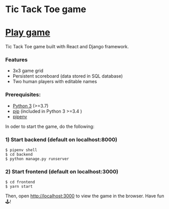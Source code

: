 # Tic Tack Toe game

# [Play game](https://jedah.netlify.app/) 

Tic Tack Toe game built with React and Django framework.

### Features
- 3x3 game grid
- Persistent scoreboard (data stored in SQL database)
- Two human players with editable names

### Prerequisites:
- [Python 3](https://www.python.org) (>=3.7)
- [pip](https://pip.pypa.io/en/stable/installing/) (included in Python 3 >=3.4 )
- [pipenv](https://docs.pipenv.org/en/latest/)

In oder to start the game, do the following:

### 1) Start backend (default on localhost:8000)

```
$ pipenv shell
$ cd backend
$ python manage.py runserver
```

### 2) Start frontend (default on localhost:3000)

```
$ cd frontend
$ yarn start
```

Then, open [http://localhost:3000](http://localhost:3000) to view the game in the browser. Have fun 🕹!
